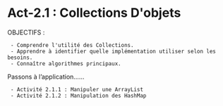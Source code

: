 # Act-2.1 : Collections D'objets

   OBJECTIFS : 
   
     - Comprendre l'utilité des Collections.
     - Apprendre à identifier quelle implémentation utiliser selon les besoins.
     - Connaître algorithmes principaux.
  
  
  Passons à l’application......
  
     - Activité 2.1.1 : Manipuler une ArrayList
     - Activité 2.1.2 : Manipulation des HashMap
  

